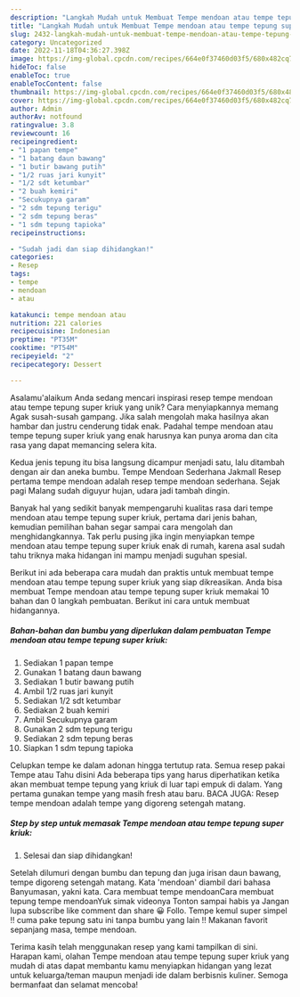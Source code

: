 ```yaml
---
description: "Langkah Mudah untuk Membuat Tempe mendoan atau tempe tepung super kriuk{ yang Enak"
title: "Langkah Mudah untuk Membuat Tempe mendoan atau tempe tepung super kriuk{ yang Enak"
slug: 2432-langkah-mudah-untuk-membuat-tempe-mendoan-atau-tempe-tepung-super-kriuk-yang-enak
category: Uncategorized
date: 2022-11-18T04:36:27.398Z
image: https://img-global.cpcdn.com/recipes/664e0f37460d03f5/680x482cq70/tempe-mendoan-atau-tempe-tepung-super-kriuk-foto-resep-utama.jpg
hideToc: false
enableToc: true
enableTocContent: false
thumbnail: https://img-global.cpcdn.com/recipes/664e0f37460d03f5/680x482cq70/tempe-mendoan-atau-tempe-tepung-super-kriuk-foto-resep-utama.jpg
cover: https://img-global.cpcdn.com/recipes/664e0f37460d03f5/680x482cq70/tempe-mendoan-atau-tempe-tepung-super-kriuk-foto-resep-utama.jpg
author: Admin
authorAv: notfound
ratingvalue: 3.8
reviewcount: 16
recipeingredient:
- "1 papan tempe"
- "1 batang daun bawang"
- "1 butir bawang putih"
- "1/2 ruas jari kunyit"
- "1/2 sdt ketumbar"
- "2 buah kemiri"
- "Secukupnya garam"
- "2 sdm tepung terigu"
- "2 sdm tepung beras"
- "1 sdm tepung tapioka"
recipeinstructions:

- "Sudah jadi dan siap dihidangkan!"
categories:
- Resep
tags:
- tempe
- mendoan
- atau

katakunci: tempe mendoan atau 
nutrition: 221 calories
recipecuisine: Indonesian
preptime: "PT35M"
cooktime: "PT54M"
recipeyield: "2"
recipecategory: Dessert

---
```



Asalamu'alaikum Anda sedang mencari inspirasi resep tempe mendoan atau tempe tepung super kriuk yang unik? Cara menyiapkannya memang Agak susah-susah gampang. Jika salah mengolah maka hasilnya akan hambar dan justru cenderung tidak enak. Padahal tempe mendoan atau tempe tepung super kriuk yang enak harusnya kan punya aroma dan cita rasa yang dapat memancing selera kita.


Kedua jenis tepung itu bisa langsung dicampur menjadi satu, lalu ditambah dengan air dan aneka bumbu. Tempe Mendoan Sederhana Jakmall Resep pertama tempe mendoan adalah resep tempe mendoan sederhana. Sejak pagi Malang sudah diguyur hujan, udara jadi tambah dingin.

Banyak hal yang sedikit banyak mempengaruhi kualitas rasa dari tempe mendoan atau tempe tepung super kriuk, pertama dari jenis bahan, kemudian pemilihan bahan segar sampai cara mengolah dan menghidangkannya. Tak perlu pusing jika ingin menyiapkan tempe mendoan atau tempe tepung super kriuk enak di rumah, karena asal sudah tahu triknya maka hidangan ini mampu menjadi suguhan spesial.


Berikut ini ada beberapa cara mudah dan praktis untuk membuat tempe mendoan atau tempe tepung super kriuk yang siap dikreasikan. Anda bisa membuat Tempe mendoan atau tempe tepung super kriuk memakai 10 bahan dan 0 langkah pembuatan. Berikut ini cara untuk membuat hidangannya.

<!--inarticleads1-->

##### Bahan-bahan dan bumbu yang diperlukan dalam pembuatan Tempe mendoan atau tempe tepung super kriuk:

1. Sediakan 1 papan tempe
1. Gunakan 1 batang daun bawang
1. Sediakan 1 butir bawang putih
1. Ambil 1/2 ruas jari kunyit
1. Sediakan 1/2 sdt ketumbar
1. Sediakan 2 buah kemiri
1. Ambil Secukupnya garam
1. Gunakan 2 sdm tepung terigu
1. Sediakan 2 sdm tepung beras
1. Siapkan 1 sdm tepung tapioka


Celupkan tempe ke dalam adonan hingga tertutup rata. Semua resep pakai Tempe atau Tahu disini Ada beberapa tips yang harus diperhatikan ketika akan membuat tempe tepung yang kriuk di luar tapi empuk di dalam. Yang pertama gunakan tempe yang masih fresh atau baru. BACA JUGA: Resep tempe mendoan adalah tempe yang digoreng setengah matang. 

<!--inarticleads2-->

##### Step by step untuk memasak Tempe mendoan atau tempe tepung super kriuk:


1. Selesai dan siap dihidangkan!

Setelah dilumuri dengan bumbu dan tepung dan juga irisan daun bawang, tempe digoreng setengah matang. Kata &#39;mendoan&#39; diambil dari bahasa Banyumasan, yakni kata. Cara membuat tempe mendoanCara membuat tepung tempe mendoanYuk simak videonya ️Tonton sampai habis ya Jangan lupa subscribe like comment dan share 😀 Follo. Tempe kemul super simpel !! cuma pake tepung satu ini tanpa bumbu yang lain !! Makanan favorit sepanjang masa, tempe mendoan. 

Terima kasih telah menggunakan resep yang kami tampilkan di sini. Harapan kami, olahan Tempe mendoan atau tempe tepung super kriuk yang mudah di atas dapat membantu kamu menyiapkan hidangan yang lezat untuk keluarga/teman maupun menjadi ide dalam berbisnis kuliner. Semoga bermanfaat dan selamat mencoba!
